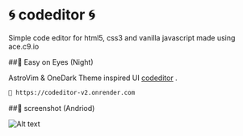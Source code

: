 # 🌀 codeditor 🌀

Simple code editor for html5, css3 and vanilla javascript made using ace.c9.io

##📍 Easy on Eyes (Night)

AstroVim & OneDark Theme inspired UI [codeditor](https://codeditor-v2.onrender.com/) .

```bash
🔗 https://codeditor-v2.onrender.com
```

##📍 screenshot (Andriod)

![Alt text](screenshot/andriod_chrome.png)
